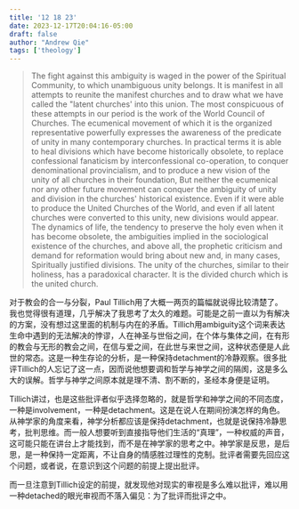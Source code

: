 ```yaml
---
title: '12 18 23'
date: 2023-12-17T20:04:16-05:00
draft: false
author: "Andrew Qie"
tags: ['theology']
---
```


> The fight against this ambiguity is waged in the power of the Spiritual Community, to which unambiguous unity belongs. It is manifest in all attempts to reunite the manifest churches and to draw what we have called the "latent churches' into this union. The most conspicuous of these attempts in our period is the work of the World Council of Churches. The ecumenical movement of which it is the organized representative powerfully expresses the awareness of the predicate of unity in many contemporary churches. In practical terms it is able to heal divisions which have become historically obsolete, to replace confessional fanaticism by interconfessional co-operation, to conquer denominational provincialism, and to produce a new vision of the unity of all churches in their foundation, But neither the ecumenical nor any other future movement can conquer the ambiguity of unity and division in the churches' historical existence. Even if it were able to produce the United Churches of the World, and even if all latent churches were converted to this unity, new divisions would appear. The dynamics of
life, the tendency to preserve the holy even when it has become obsolete, the ambiguities implied in the sociological existence of the churches, and above all, the prophetic criticism and demand for reformation would bring about new and, in many cases, Spiritually justified divisions. The unity of the churches, similar to their holiness, has a paradoxical character. It is the divided church which is the united church.

对于教会的合一与分裂，Paul Tillich用了大概一两页的篇幅就说得比较清楚了。我也觉得很有道理，几乎解决了我思考了太久的难题。可能是之前一直以为有解决的方案，没有想过这里面的机制与内在的矛盾。Tillich用ambiguity这个词来表达生命中遇到的无法解决的悖谬，人在神圣与世俗之间，在个体与集体之间，在有形的教会与无形的教会之间，在信与爱之间，在此世与来世之间，这种状态便是人此世的常态。这是一种生存论的分析，是一种保持detachment的冷静观察。很多批评Tillich的人忘记了这一点，因而说他想要调和哲学与神学之间的隔阂，这是多么大的误解。哲学与神学之间原本就是理不清、割不断的，圣经本身便是证明。

Tillich讲过，也是这些批评者似乎选择忽略的，就是哲学和神学之间的不同态度，一种是involvement，一种是detachment。这是在说人在期间扮演怎样的角色。从神学家的角度来看，神学分析都应该是保持detachment，也就是说保持冷静思考，批判思维。而一般人想要听到直接指导他们生活的“真理”，一种权威的声音，这可能只能在讲台上才能找到，而不是在神学家的思考之中。神学家是反思，是后思，是一种保持一定距离，不让自身的情感胜过理性的克制。批评者需要先回应这个问题，或者说，在意识到这个问题的前提上提出批评。

而一旦注意到Tillich设定的前提，就发现他对现实的审视是多么难以批评，难以用一种detached的眼光审视而不落入偏见：为了批评而批评之中。